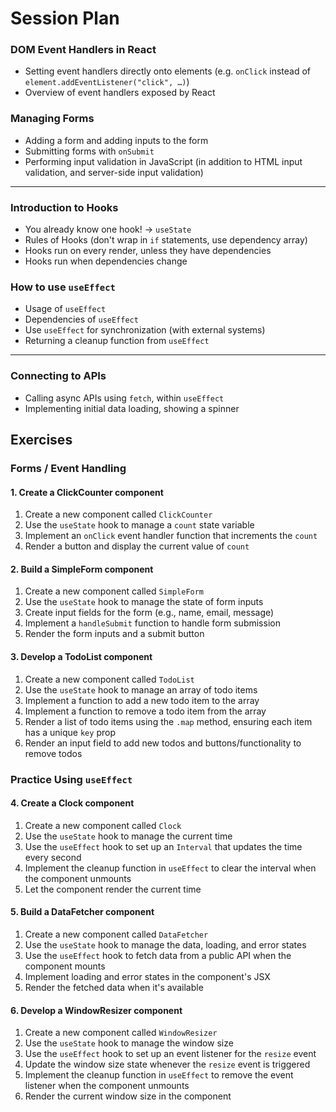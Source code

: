 # Session Plan

### DOM Event Handlers in React

- Setting event handlers directly onto elements (e.g. `onClick` instead of `element.addEventListener("click", …)`)
- Overview of event handlers exposed by React

### Managing Forms

- Adding a form and adding inputs to the form
- Submitting forms with `onSubmit`
- Performing input validation in JavaScript (in addition to HTML input validation, and server-side input validation)

----

### Introduction to Hooks

- You already know one hook! -> `useState`
- Rules of Hooks (don't wrap in `if` statements, use dependency array)
- Hooks run on every render, unless they have dependencies
- Hooks run when dependencies change

### How to use `useEffect`

- Usage of `useEffect`
- Dependencies of `useEffect`
- Use `useEffect` for synchronization (with external systems)
- Returning a cleanup function from `useEffect`

----

### Connecting to APIs

- Calling async APIs using `fetch`, within `useEffect`
- Implementing initial data loading, showing a spinner

## Exercises

### Forms / Event Handling

#### 1. Create a ClickCounter component

1. Create a new component called `ClickCounter`
2. Use the `useState` hook to manage a `count` state variable
3. Implement an `onClick` event handler function that increments the `count`
4. Render a button and display the current value of `count`

#### 2. Build a SimpleForm component

1. Create a new component called `SimpleForm`
2. Use the `useState` hook to manage the state of form inputs
3. Create input fields for the form (e.g., name, email, message)
4. Implement a `handleSubmit` function to handle form submission
5. Render the form inputs and a submit button

#### 3. Develop a TodoList component

1. Create a new component called `TodoList`
2. Use the `useState` hook to manage an array of todo items
3. Implement a function to add a new todo item to the array
4. Implement a function to remove a todo item from the array
5. Render a list of todo items using the `.map` method, ensuring each item has a unique `key` prop
6. Render an input field to add new todos and buttons/functionality to remove todos

### Practice Using `useEffect`

#### 4. Create a Clock component

1. Create a new component called `Clock`
2. Use the `useState` hook to manage the current time
3. Use the `useEffect` hook to set up an `Interval` that updates the time every second
4. Implement the cleanup function in `useEffect` to clear the interval when the component unmounts
5. Let the component render the current time

#### 5. Build a DataFetcher component

1. Create a new component called `DataFetcher`
2. Use the `useState` hook to manage the data, loading, and error states
3. Use the `useEffect` hook to fetch data from a public API when the component mounts
4. Implement loading and error states in the component's JSX
5. Render the fetched data when it's available

#### 6. Develop a WindowResizer component

1. Create a new component called `WindowResizer`
2. Use the `useState` hook to manage the window size
3. Use the `useEffect` hook to set up an event listener for the `resize` event
4. Update the window size state whenever the `resize` event is triggered
5. Implement the cleanup function in `useEffect` to remove the event listener when the component unmounts
6. Render the current window size in the component
